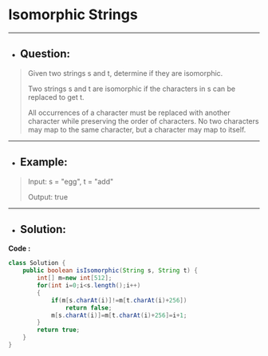 # Isomorphic Strings
---
- ## Question:
>Given two strings s and t, determine if they are isomorphic.
>
>Two strings s and t are isomorphic if the characters in s can be replaced to get t.
>
>All occurrences of a character must be replaced with another character while preserving the order of characters. No two characters may map to the same character, but a character may map to itself.
---
- ## Example:
>Input: s = "egg", t = "add"
>
>Output: true
---
- ## Solution:
**Code :**
```java
class Solution {
    public boolean isIsomorphic(String s, String t) {
        int[] m=new int[512];
        for(int i=0;i<s.length();i++)
        {
            if(m[s.charAt(i)]!=m[t.charAt(i)+256])
                return false;
            m[s.charAt(i)]=m[t.charAt(i)+256]=i+1;
        }
        return true;
    }
}
